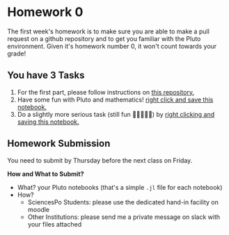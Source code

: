 # Homework 0

The first week's homework is to make sure you are able to make a pull request on a github repository and to get you familiar with the Pluto environment. Given it's homework number 0, it won't count towards your grade!

## You have 3 Tasks

1. For the first part, please follow instructions on [this repository.](https://github.com/ScPo-CompEcon/Students)
2. Have some fun with Pluto and mathematics! [right click and save this notebook.](https://github.com/floswald/NumericalMethods/blob/master/homework/homework0/pizza.jl)
3. Do a slightly more serious task (still fun 💃🏽👯‍♂️🎉) by [right clicking and saving this notebook.](https://github.com/floswald/NumericalMethods/blob/master/homework/homework0/hw0.jl)


## Homework Submission

You need to submit by Thursday before the next class on Friday. 

**How and What to Submit?**

* What? your Pluto notebooks (that's a simple `.jl` file for each notebook)
* How?
    * SciencesPo Students: please use the dedicated hand-in facility on moodle
    * Other Institutions: please send me a private message on slack with your files attached


